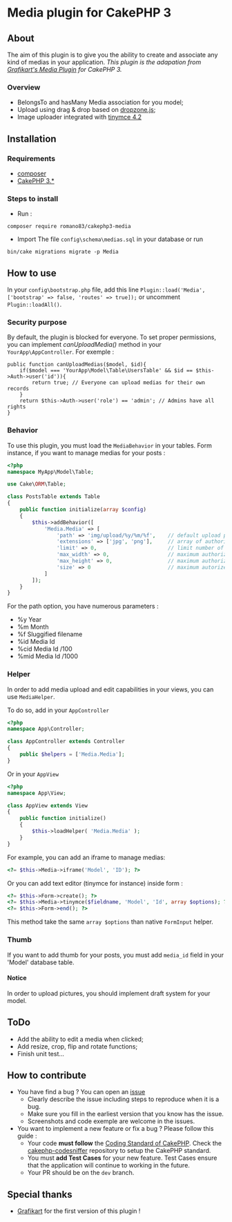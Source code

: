 # Media plugin for CakePHP 3

## About

The aim of this plugin is to give you the ability to create and associate any kind of medias in your application.
*This plugin is the adapation from [Grafikart's Media Plugin](https://github.com/Grafikart/CakePHP-Media) for CakePHP 3.*

### Overview

* BelongsTo and hasMany Media association for you model;
* Upload using drag & drop based on [dropzone.js](https://github.com/enyo/dropzone/);
* Image uploader integrated with [tinymce 4.2](https://github.com/tinymce/tinymce)


## Installation

### Requirements
* [composer](http://getcomposer.org)
* [CakePHP 3.*](https://github.com/cakephp/cakephp)

### Steps to install

* Run :
```
composer require romano83/cakephp3-media
```
* Import The file `config\schema\medias.sql` in your database or run 
```
bin/cake migrations migrate -p Media
```


## How to use

In your `config\bootstrap.php` file, add this line `Plugin::load('Media', ['bootstrap' => false, 'routes' => true]);` or uncomment `Plugin::loadAll()`.

### Security purpose

By default, the plugin is blocked for everyone. To set proper permissions, you can implement *canUploadMedia()* method in your `YourApp\AppController`.
For exemple :
```
public function canUploadMedias($model, $id){
	if($model === 'YourApp\Model\Table\UsersTable' && $id == $this->Auth->user('id')){
		return true; // Everyone can upload medias for their own records
	}
	return $this->Auth->user('role') == 'admin'; // Admins have all rights
}
```

### Behavior

To use this plugin, you must load the `MediaBehavior` in your tables. Form instance, if you want to manage medias for your posts :
```php
<?php
namespace MyApp\Model\Table;

use Cake\ORM\Table;

class PostsTable extends Table
{
	public function initialize(array $config)
	{
		$this->addBehavior([
			'Media.Media' => [
				'path' => 'img/upload/%y/%m/%f', 	// default upload path relative to webroot folder (see below for path parameters)
				'extensions' => ['jpg', 'png'],  	// array of authorized extensions (lowercase)
				'limit' => 0,						// limit number of upload file. Default: 0 (no limit)
				'max_width' => 0,					// maximum authorized width for uploaded pictures. Default: 0 (no limitation) 
				'max_height' => 0,					// maximum authorized height for uploaded pictures. Default: 0 (no limitation)
				'size' => 0							// maximum autorized size for uploaded pictures (in kb). Default: 0 (no limitation)
			]
		]);
	}
}
```
For the path option, you have numerous parameters :
* %y		Year
* %m		Month
* %f		Sluggified filename
* %id		Media Id
* %cid		Media Id /100
* %mid		Media Id /1000

### Helper

In order to add media upload and edit capabilities in your views, you can use `MediaHelper`.

To do so, add in your `AppController` 
```php
<?php
namespace App\Controller;

class AppController extends Controller
{
	public $helpers = ['Media.Media'];
}
```
Or in your `AppView`
```php
<?php
namespace App\View;

class AppView extends View
{
	public function initialize()
	{
		$this->loadHelper( 'Media.Media' );
	}
}
```

For example, you can add an iframe to manage medias: 
```php
<?= $this->Media->iframe('Model', 'ID'); ?>
```
Or you can add text editor (tinymce for instance) inside form :
```php
<?= $this->Form->create(); ?>
<?= $this->Media->tinymce($fieldname, 'Model', 'Id', array $options); ?>
<?= $this->Form->end(); ?>
```
This method take the same `array $options` than native `FormInput` helper.

### Thumb

If you want to add thumb for your posts, you must add `media_id` field in your 'Model' database table.

#### Notice

In order to upload pictures, you should implement draft system for your model.


## ToDo
* Add the ability to edit a media when clicked;
* Add resize, crop, flip and rotate functions;
* Finish unit test...


## How to contribute
* You have find a bug ? You can open an [issue](https://github.com/Romano83/CakePHP3-Media/issues/new)
	* Clearly describe the issue including steps to reproduce when it is a bug.
	* Make sure you fill in the earliest version that you know has the issue.
	* Screenshots and code exemple are welcome in the issues.
* You want to implement a new feature or fix a bug ? Please follow this guide :
	* Your code **must follow** the [Coding Standard of CakePHP](http://book.cakephp.org/3.0/en/contributing/cakephp-coding-conventions.html). Check the [cakephp-codesniffer](https://github.com/cakephp/cakephp-codesniffer) repository to setup the CakePHP standard.
	* You must **add Test Cases** for your new feature. Test Cases ensure that the application will continue to working in the future.
	* Your PR should be on the `dev` branch.

## Special thanks

   * [Grafikart](https://github.com/Grafikart) for the first version of this plugin !

